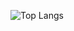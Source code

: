 ![Top Langs](https://github-readme-stats.vercel.app/api/top-langs/?username=yamashitafumihiro&layout=donut&hide=tex)
